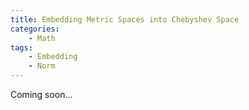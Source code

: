 ```yaml
---
title: Embedding Metric Spaces into Chebyshev Space
categories:
    - Math
tags:
    - Embedding
    - Norm
---
```


Coming soon...

<!-- more -->